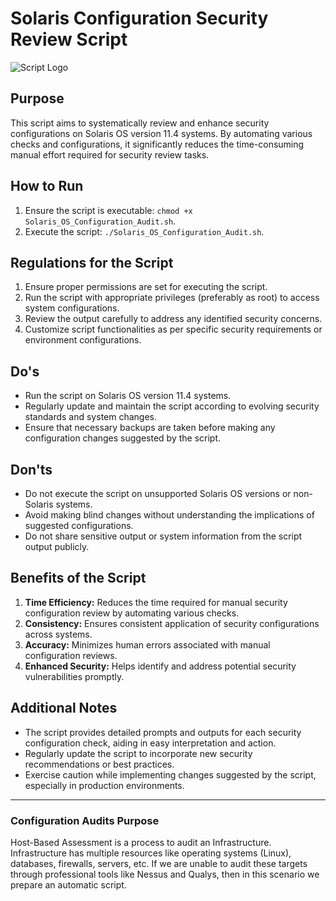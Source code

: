 # Solaris Configuration Security Review Script

![Script Logo](https://encrypted-tbn0.gstatic.com/images?q=tbn:ANd9GcRrlwnOzld578cs_TaEYedkK0aFEmId0AyYbg)

## Purpose

This script aims to systematically review and enhance security configurations on Solaris OS version 11.4 systems. By automating various checks and configurations, it significantly reduces the time-consuming manual effort required for security review tasks.

## How to Run

1. Ensure the script is executable: `chmod +x Solaris_OS_Configuration_Audit.sh`.
2. Execute the script: `./Solaris_OS_Configuration_Audit.sh`.

## Regulations for the Script

1. Ensure proper permissions are set for executing the script.
2. Run the script with appropriate privileges (preferably as root) to access system configurations.
3. Review the output carefully to address any identified security concerns.
4. Customize script functionalities as per specific security requirements or environment configurations.

## Do's

- Run the script on Solaris OS version 11.4 systems.
- Regularly update and maintain the script according to evolving security standards and system changes.
- Ensure that necessary backups are taken before making any configuration changes suggested by the script.

## Don'ts

- Do not execute the script on unsupported Solaris OS versions or non-Solaris systems.
- Avoid making blind changes without understanding the implications of suggested configurations.
- Do not share sensitive output or system information from the script output publicly.

## Benefits of the Script

1. **Time Efficiency:** Reduces the time required for manual security configuration review by automating various checks.
2. **Consistency:** Ensures consistent application of security configurations across systems.
3. **Accuracy:** Minimizes human errors associated with manual configuration reviews.
4. **Enhanced Security:** Helps identify and address potential security vulnerabilities promptly.

## Additional Notes

- The script provides detailed prompts and outputs for each security configuration check, aiding in easy interpretation and action.
- Regularly update the script to incorporate new security recommendations or best practices.
- Exercise caution while implementing changes suggested by the script, especially in production environments.

---

### Configuration Audits Purpose

Host-Based Assessment is a process to audit an Infrastructure. Infrastructure has multiple resources like operating systems (Linux), databases, firewalls, servers, etc. If we are unable to audit these targets through professional tools like Nessus and Qualys, then in this scenario we prepare an automatic script.
